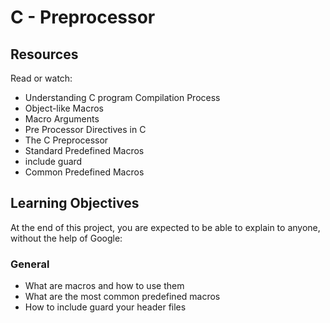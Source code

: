 # C - Preprocessor

## Resources
Read or watch:

* Understanding C program Compilation Process
* Object-like Macros
* Macro Arguments
* Pre Processor Directives in C
* The C Preprocessor
* Standard Predefined Macros
* include guard
* Common Predefined Macros
## Learning Objectives
At the end of this project, you are expected to be able to explain to anyone, without the help of Google:

### General
* What are macros and how to use them
* What are the most common predefined macros
* How to include guard your header files
